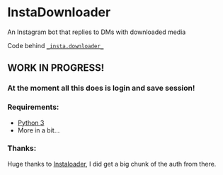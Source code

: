 # InstaDownloader
An Instagram bot that replies to DMs with downloaded media

Code behind [`_insta.downloader_`](https://www.instagram.com/_insta.downloader_/)

## WORK IN PROGRESS!
### At the moment all this does is login and save session!




### Requirements:
- [Python 3](https://www.python.org/downloads/)
- More in a bit...


### Thanks:
Huge thanks to [Instaloader](https://github.com/instaloader/instaloader), I did get a big chunk of the auth from there.
